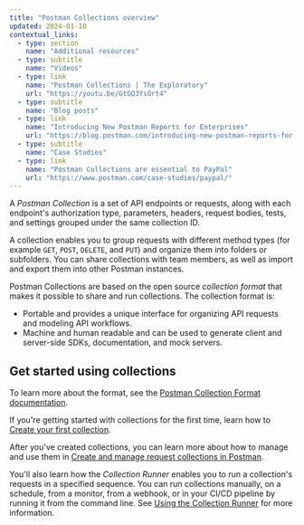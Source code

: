 ```yaml
---
title: "Postman Collections overview"
updated: 2024-01-10
contextual_links:
  - type: section
    name: "Additional resources"
  - type: subtitle
    name: "Videos"
  - type: link
    name: "Postman Collections | The Exploratory"
    url: "https://youtu.be/GtGQ3YsOrt4"
  - type: subtitle
    name: "Blog posts"
  - type: link
    name: "Introducing New Postman Reports for Enterprises"
    url: "https://blog.postman.com/introducing-new-postman-reports-for-enterprises/"
  - type: subtitle
    name: "Case Studies"
  - type: link
    name: "Postman Collections are essential to PayPal"
    url: "https://www.postman.com/case-studies/paypal/"
---
```


A _Postman Collection_ is a set of API endpoints or requests, along with each endpoint's authorization type, parameters, headers, request bodies, tests, and settings grouped under the same collection ID.

A collection enables you to group requests with different method types (for example `GET`, `POST`, `DELETE`, and `PUT`) and organize them into folders or subfolders. You can share collections with team members, as well as import and export them into other Postman instances.

Postman Collections are based on the open source _collection format_ that makes it possible to share and run collections. The collection format is:

* Portable and provides a unique interface for organizing API requests and modeling API workflows.
* Machine and human readable and can be used to generate client and server-side SDKs, documentation, and mock servers.

## Get started using collections

To learn more about the format, see the [Postman Collection Format documentation](https://learning.postman.com/collection-format/).

If you're getting started with collections for the first time, learn how to [Create your first collection](/docs/getting-started/first-steps/creating-the-first-collection/).

After you've created collections, you can learn more about how to manage and use them in [Create and manage request collections in Postman](/docs/collections/using-collections/).

You'll also learn how the _Collection Runner_ enables you to run a collection's requests in a specified sequence. You can run collections manually, on a schedule, from a monitor, from a webhook, or in your CI/CD pipeline by running it from the command line. See [Using the Collection Runner](/docs/collections/running-collections/running-collections-overview/) for more information.

